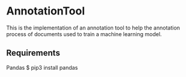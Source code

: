 # AnnotationTool
This is the implementation of an annotation tool to help the annotation process of documents used to train a machine learning model.



## Requirements

Pandas
$ pip3 install pandas